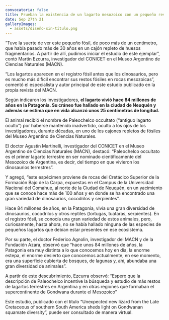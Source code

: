 ```yaml
---
convocatoria: false
title: Prueban la existencia de un lagarto mesozoico con un pequeño resto fósil
date: Sep 27th 21
galleryImages:
  - assets/diseño-sin-título.png
---
```

<!--StartFragment-->

“Tuve la suerte de ver este pequeño fósil, de poco más de un centímetro, que había pasado más de 30 años en un cajón repleto de huesos fragmentarios. A partir de allí, pudimos iniciar el estudio de este ejemplar”, contó Martín Ezcurra, investigador del CONICET en el Museo Argentino de Ciencias Naturales (MACN).

“Los lagartos aparecen en el registro fósil antes que los dinosaurios, pero es mucho más difícil encontrar sus restos fósiles en rocas mesozoicas”, comentó el especialista y autor principal de este estudio publicado en la propia revista del MACN.

Según indicaron los investigadores, **el lagarto vivió hace 84 millones de años en la Patagonia. Su cráneo fue hallado en la ciudad de Neuquén y además se estima que en vida alcanzó unos 25 centímetros de longitud.**

El animal recibió el nombre de Paleochelco occultato (“antiguo lagarto oculto”) por haberse mantenido inadvertido, oculto a los ojos de los investigadores, durante décadas, en uno de los cajones repletos de fósiles del Museo Argentino de Ciencias Naturales.

El doctor Agustín Martinelli, investigador del CONICET en el Museo Argentino de Ciencias Naturales (MACN), destacó: “Paleochelco occultato es el primer lagarto terrestre en ser nominado científicamente del Mesozoico de Argentina, es decir, del tiempo en que vivieron los dinosaurios terrestres”.

Y agregó, “este espécimen proviene de rocas del Cretácico Superior de la Formación Bajo de la Carpa, expuestas en el Campus de la Universidad Nacional del Comahue, al norte de la Ciudad de Neuquén, en un yacimiento que se conoce hace más de 100 años y en donde se ha encontrado una gran variedad de dinosaurios, cocodrilos y serpientes”.

Hace 84 millones de años, en la Patagonia, vivía una gran diversidad de dinosaurios, cocodrilos y otros reptiles (tortugas, tuataras, serpientes). En el registro fósil, se conocía una gran variedad de estos animales, pero, curiosamente, hasta ahora, no se había hallado ninguna de las especies de pequeños lagartos que debían estar presentes en ese ecosistema.

Por su parte, el doctor Federico Agnolin, investigador del MACN y de la Fundación Azara, observó que “hace unos 84 millones de años, la Patagonia era muy distinta a lo que conocemos hoy en día, la enorme estepa, el enorme desierto que conocemos actualmente, en ese momento, era una superficie cubierta de bosques, de lagunas y, ahí, abundaba una gran diversidad de animales”.

A partir de este descubrimiento, Ezcurra observó: “Espero que la descripción de Paleochelco incentive la búsqueda y estudio de más restos de lagartos terrestres en Argentina y en otras regiones que formaban el supercontinente de Gondwana durante el Mesozoico”

Este estudio, publicado con el título “Unexpected new lizard from the Late Cretaceous of southern South America sheds light on Gondwanan squamate diversity”, puede ser consultado de manera virtual.

<!--EndFragment-->